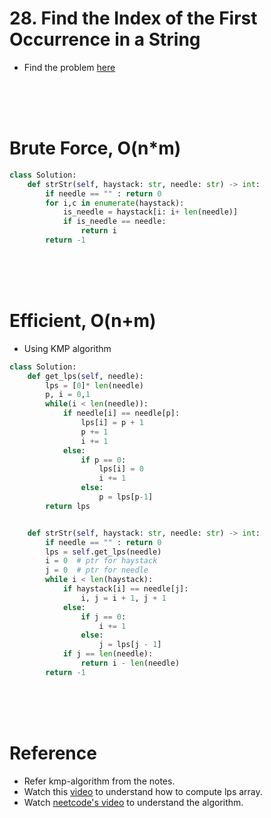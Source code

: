 # 28. Find the Index of the First Occurrence in a String

- Find the problem [here](https://leetcode.com/problems/find-the-index-of-the-first-occurrence-in-a-string/description/)

<br>
<br>
<br>

# Brute Force, O(n\*m)

```py
class Solution:
    def strStr(self, haystack: str, needle: str) -> int:
        if needle == "" : return 0
        for i,c in enumerate(haystack):
            is_needle = haystack[i: i+ len(needle)]
            if is_needle == needle:
                return i
        return -1
```

<br>
<br>
<br>

# Efficient, O(n+m)

- Using KMP algorithm

```py
class Solution:
    def get_lps(self, needle):
        lps = [0]* len(needle)
        p, i = 0,1
        while(i < len(needle)):
            if needle[i] == needle[p]:
                lps[i] = p + 1
                p += 1
                i += 1
            else:
                if p == 0:
                    lps[i] = 0
                    i += 1
                else:
                    p = lps[p-1]
        return lps


    def strStr(self, haystack: str, needle: str) -> int:
        if needle == "" : return 0
        lps = self.get_lps(needle)
        i = 0  # ptr for haystack
        j = 0  # ptr for needle
        while i < len(haystack):
            if haystack[i] == needle[j]:
                i, j = i + 1, j + 1
            else:
                if j == 0:
                    i += 1
                else:
                    j = lps[j - 1]
            if j == len(needle):
                return i - len(needle)
        return -1
```

<br>
<br>
<br>

# Reference

- Refer kmp-algorithm from the notes.
- Watch this [video](https://youtu.be/V5-7GzOfADQ) to understand how to compute lps array.
- Watch [neetcode's video](https://youtu.be/Gjkhm1gYIMw) to understand the algorithm.
